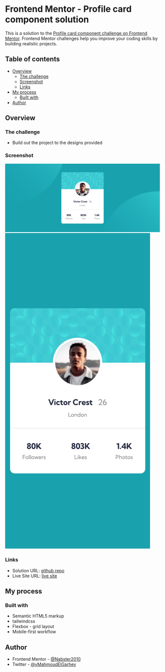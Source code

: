 # Frontend Mentor - Profile card component solution

This is a solution to the [Profile card component challenge on Frontend Mentor](https://www.frontendmentor.io/challenges/profile-card-component-cfArpWshJ). Frontend Mentor challenges help you improve your coding skills by building realistic projects.

## Table of contents

- [Overview](#overview)
  - [The challenge](#the-challenge)
  - [Screenshot](#screenshot)
  - [Links](#links)
- [My process](#my-process)
  - [Built with](#built-with)
- [Author](#author)

## Overview

### The challenge

- Build out the project to the designs provided

### Screenshot

![Alt desktop](./images/screenshots/desktop.png)
![Alt mobile](./images/screenshots/mobile.png)

### Links

- Solution URL: [github repo](https://github.com/Nabster2010/Frontend-Mentor-Profile-card-component)
- Live Site URL: [live site](https://nabster2010.github.io/Frontend-Mentor-Profile-card-component/)

## My process

### Built with

- Semantic HTML5 markup
- tailwindcss
- Flexbox - grid layout
- Mobile-first workflow

## Author

- Frontend Mentor - [@Nabster2010](https://www.frontendmentor.io/profile/Nabster2010)
- Twitter - [@yMahmoudElGarhey](https://www.twitter.com/MahmoudElGarhey)
